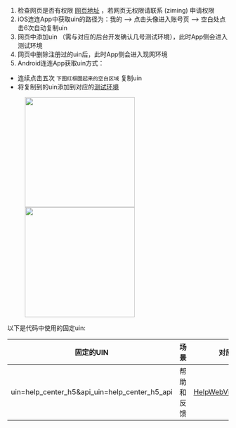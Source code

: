 1. 检查网页是否有权限 [网页地址](https://tsw909.tswjs.org/h5test/page) ，若网页无权限请联系 (ziming) 申请权限
2. iOS连连App中获取uin的路径为：我的 --> 点击头像进入账号页 --> 空白处点击6次自动复制uin
3. 网页中添加uin （需与对应的后台开发确认几号测试环境），此时App侧会进入测试环境
4. 网页中删除注册过的uin后，此时App侧会进入现网环境
5.  Android连连App获取uin方式：

*  连续点击五次 `下图红框圈起来的空白区域` 复制uin
*  将复制到的uin添加到对应的[测试环境](https://tswjs.org/)
<figure class="half">
    <img src="https://raw.githubusercontent.com/wiki/tencentyun/iot-link-android/images/uin1.png" width="250">
    <img src="https://raw.githubusercontent.com/wiki/tencentyun/iot-link-android/images/uin2.png" width="250">
</figure>

以下是代码中使用的固定uin:

| 固定的UIN                                        | 场景                   | 对应文件                    |负责人|
| ----------------------------------------------- | ---------------------- | --------------------------|-----|
| uin=help_center_h5&api_uin=help_center_h5_api   | 帮助和反馈              | [HelpWebViewActivity.kt](https://github.com/tencentyun/iot-link-android/blob/master/app/src/main/java/com/tencent/iot/explorer/link/kitlink/activity/HelpWebViewActivity.kt)   |wenjun|